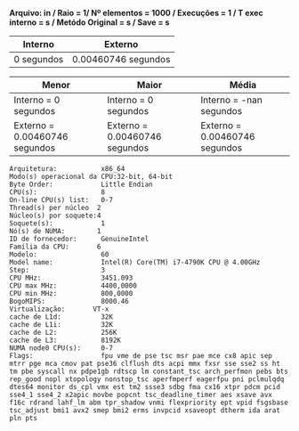 **Arquivo: in / Raio = 1/ Nº elementos = 1000 / Execuções = 1 / T exec interno = s / Metódo Original = s / Save = s**
 
| Interno | Externo |
|---------| ------- |
|0 segundos |0.00460746 segundos |

|Menor|Maior|Média|
|------|------|------|
|Interno = 0 segundos |Interno = 0 segundos |Interno = -nan segundos |
|Externo = 0.00460746 segundos |Externo = 0.00460746 segundos |Externo = 0.00460746 segundos |
```<code>
Arquitetura:           x86_64
Modo(s) operacional da CPU:32-bit, 64-bit
Byte Order:            Little Endian
CPU(s):                8
On-line CPU(s) list:   0-7
Thread(s) per núcleo  2
Núcleo(s) por soquete:4
Soquete(s):            1
Nó(s) de NUMA:        1
ID de fornecedor:      GenuineIntel
Família da CPU:       6
Modelo:                60
Model name:            Intel(R) Core(TM) i7-4790K CPU @ 4.00GHz
Step:                  3
CPU MHz:               3451.093
CPU max MHz:           4400,0000
CPU min MHz:           800,0000
BogoMIPS:              8000.46
Virtualização:       VT-x
cache de L1d:          32K
cache de L1i:          32K
cache de L2:           256K
cache de L3:           8192K
NUMA node0 CPU(s):     0-7
Flags:                 fpu vme de pse tsc msr pae mce cx8 apic sep mtrr pge mca cmov pat pse36 clflush dts acpi mmx fxsr sse sse2 ss ht tm pbe syscall nx pdpe1gb rdtscp lm constant_tsc arch_perfmon pebs bts rep_good nopl xtopology nonstop_tsc aperfmperf eagerfpu pni pclmulqdq dtes64 monitor ds_cpl vmx est tm2 ssse3 sdbg fma cx16 xtpr pdcm pcid sse4_1 sse4_2 x2apic movbe popcnt tsc_deadline_timer aes xsave avx f16c rdrand lahf_lm abm tpr_shadow vnmi flexpriority ept vpid fsgsbase tsc_adjust bmi1 avx2 smep bmi2 erms invpcid xsaveopt dtherm ida arat pln pts
